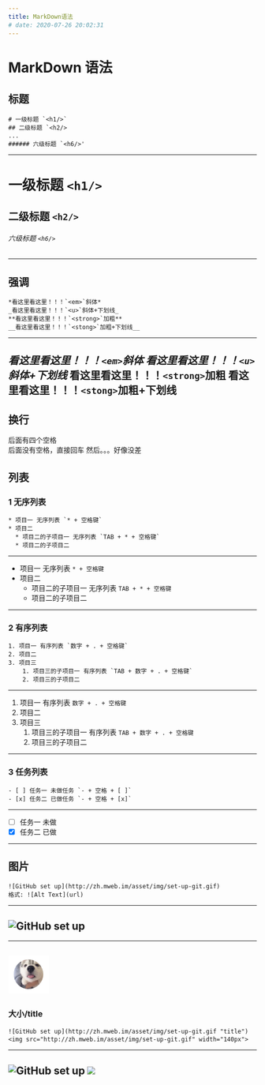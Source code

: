 ```yaml
---
title: MarkDown语法
# date: 2020-07-26 20:02:31
---
```


# MarkDown 语法

## 标题
```
# 一级标题 `<h1/>`
## 二级标题 `<h2/>
...
###### 六级标题 `<h6/>'
```
---
# 一级标题 `<h1/>`
## 二级标题 `<h2/>`
###### 六级标题 `<h6/>`
---

## 强调
```
*看这里看这里！！！`<em>`斜体*
_看这里看这里！！！`<u>`斜体+下划线_
**看这里看这里！！！`<strong>`加粗**
__看这里看这里！！！`<stong>`加粗+下划线__
```
---
*看这里看这里！！！`<em>`斜体*
_看这里看这里！！！`<u>`斜体+下划线_
**看这里看这里！！！`<strong>`加粗**
__看这里看这里！！！`<stong>`加粗+下划线__
---

## 换行 
后面有四个空格        
后面没有空格，直接回车
然后。。。好像没差

## 列表
### 1 无序列表
```
* 项目一 无序列表 `* + 空格键`
* 项目二
  * 项目二的子项目一 无序列表 `TAB + * + 空格键`
  * 项目二的子项目二
```
---
* 项目一 无序列表 `* + 空格键`
* 项目二
  * 项目二的子项目一 无序列表 `TAB + * + 空格键`
  * 项目二的子项目二
---
### 2 有序列表
```
1. 项目一 有序列表 `数字 + . + 空格键`
2. 项目二 
3. 项目三
    1. 项目三的子项目一 有序列表 `TAB + 数字 + . + 空格键`
    2. 项目三的子项目二
```
---
1. 项目一 有序列表 `数字 + . + 空格键`
2. 项目二 
3. 项目三
    1. 项目三的子项目一 有序列表 `TAB + 数字 + . + 空格键`
    2. 项目三的子项目二
---
### 3 任务列表
```
- [ ] 任务一 未做任务 `- + 空格 + [ ]`
- [x] 任务二 已做任务 `- + 空格 + [x]`
```
---
- [ ] 任务一 未做 
- [x] 任务二 已做
---

## 图片
```
![GitHub set up](http://zh.mweb.im/asset/img/set-up-git.gif)
格式: ![Alt Text](url)
```
---
![GitHub set up](http://zh.mweb.im/asset/img/set-up-git.gif)
---
---
![狗头](./img.png)
---
### 大小/title
```
![GitHub set up](http://zh.mweb.im/asset/img/set-up-git.gif "title")
<img src="http://zh.mweb.im/asset/img/set-up-git.gif" width="140px">
```
---
![GitHub set up](http://zh.mweb.im/asset/img/set-up-git.gif "title")
<img src="http://zh.mweb.im/asset/img/set-up-git.gif" width="140px">
---